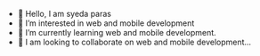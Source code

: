 - 👋 Hello, I am syeda paras
- 👀 I’m interested in web and mobile development 
- 🌱 I’m currently learning web and mobile development.
- 💞️ I am looking to collaborate on web and mobile development...
  

<!---
syedaparas7/syedaparas7 is a ✨ special ✨ repository because its `README.md` (this file) appears on your GitHub profile.
You can click the Preview link to take a look at your changes.
--->

